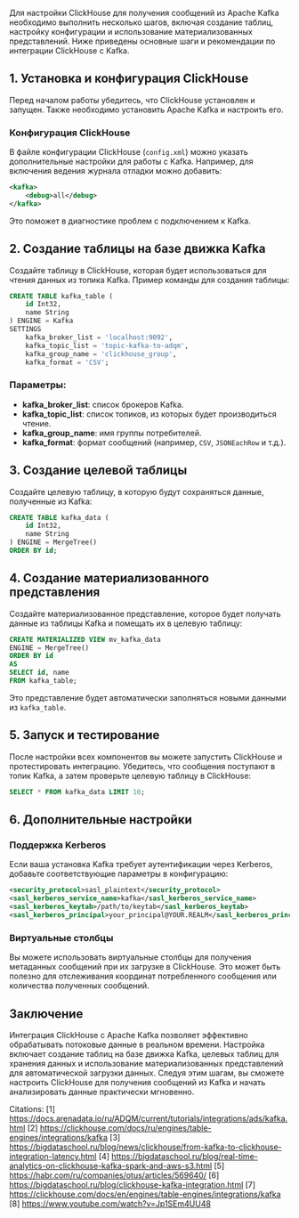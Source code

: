 Для настройки ClickHouse для получения сообщений из Apache Kafka необходимо выполнить несколько шагов, включая создание таблиц, настройку конфигурации и использование материализованных представлений. Ниже приведены основные шаги и рекомендации по интеграции ClickHouse с Kafka.

## 1. Установка и конфигурация ClickHouse

Перед началом работы убедитесь, что ClickHouse установлен и запущен. Также необходимо установить Apache Kafka и настроить его.

### Конфигурация ClickHouse

В файле конфигурации ClickHouse (`config.xml`) можно указать дополнительные настройки для работы с Kafka. Например, для включения ведения журнала отладки можно добавить:

```xml
<kafka>
    <debug>all</debug>
</kafka>
```

Это поможет в диагностике проблем с подключением к Kafka.

## 2. Создание таблицы на базе движка Kafka

Создайте таблицу в ClickHouse, которая будет использоваться для чтения данных из топика Kafka. Пример команды для создания таблицы:

```sql
CREATE TABLE kafka_table (
    id Int32,
    name String
) ENGINE = Kafka
SETTINGS 
    kafka_broker_list = 'localhost:9092',
    kafka_topic_list = 'topic-kafka-to-adqm',
    kafka_group_name = 'clickhouse_group',
    kafka_format = 'CSV';
```

### Параметры:
- **kafka_broker_list**: список брокеров Kafka.
- **kafka_topic_list**: список топиков, из которых будет производиться чтение.
- **kafka_group_name**: имя группы потребителей.
- **kafka_format**: формат сообщений (например, `CSV`, `JSONEachRow` и т.д.).

## 3. Создание целевой таблицы

Создайте целевую таблицу, в которую будут сохраняться данные, полученные из Kafka:

```sql
CREATE TABLE kafka_data (
    id Int32,
    name String
) ENGINE = MergeTree()
ORDER BY id;
```

## 4. Создание материализованного представления

Создайте материализованное представление, которое будет получать данные из таблицы Kafka и помещать их в целевую таблицу:

```sql
CREATE MATERIALIZED VIEW mv_kafka_data 
ENGINE = MergeTree() 
ORDER BY id 
AS 
SELECT id, name 
FROM kafka_table;
```

Это представление будет автоматически заполняться новыми данными из `kafka_table`.

## 5. Запуск и тестирование

После настройки всех компонентов вы можете запустить ClickHouse и протестировать интеграцию. Убедитесь, что сообщения поступают в топик Kafka, а затем проверьте целевую таблицу в ClickHouse:

```sql
SELECT * FROM kafka_data LIMIT 10;
```

## 6. Дополнительные настройки

### Поддержка Kerberos

Если ваша установка Kafka требует аутентификации через Kerberos, добавьте соответствующие параметры в конфигурацию:

```xml
<security_protocol>sasl_plaintext</security_protocol>
<sasl_kerberos_service_name>kafka</sasl_kerberos_service_name>
<sasl_kerberos_keytab>/path/to/keytab</sasl_kerberos_keytab>
<sasl_kerberos_principal>your_principal@YOUR.REALM</sasl_kerberos_principal>
```

### Виртуальные столбцы

Вы можете использовать виртуальные столбцы для получения метаданных сообщений при их загрузке в ClickHouse. Это может быть полезно для отслеживания координат потребленного сообщения или количества полученных сообщений.

## Заключение

Интеграция ClickHouse с Apache Kafka позволяет эффективно обрабатывать потоковые данные в реальном времени. Настройка включает создание таблиц на базе движка Kafka, целевых таблиц для хранения данных и использование материализованных представлений для автоматической загрузки данных. Следуя этим шагам, вы сможете настроить ClickHouse для получения сообщений из Kafka и начать анализировать данные практически мгновенно.

Citations:
[1] https://docs.arenadata.io/ru/ADQM/current/tutorials/integrations/ads/kafka.html
[2] https://clickhouse.com/docs/ru/engines/table-engines/integrations/kafka
[3] https://bigdataschool.ru/blog/news/clickhouse/from-kafka-to-clickhouse-integration-latency.html
[4] https://bigdataschool.ru/blog/real-time-analytics-on-clickhouse-kafka-spark-and-aws-s3.html
[5] https://habr.com/ru/companies/otus/articles/569640/
[6] https://bigdataschool.ru/blog/clickhouse-kafka-integration.html
[7] https://clickhouse.com/docs/en/engines/table-engines/integrations/kafka
[8] https://www.youtube.com/watch?v=Jp1SEm4UU48
